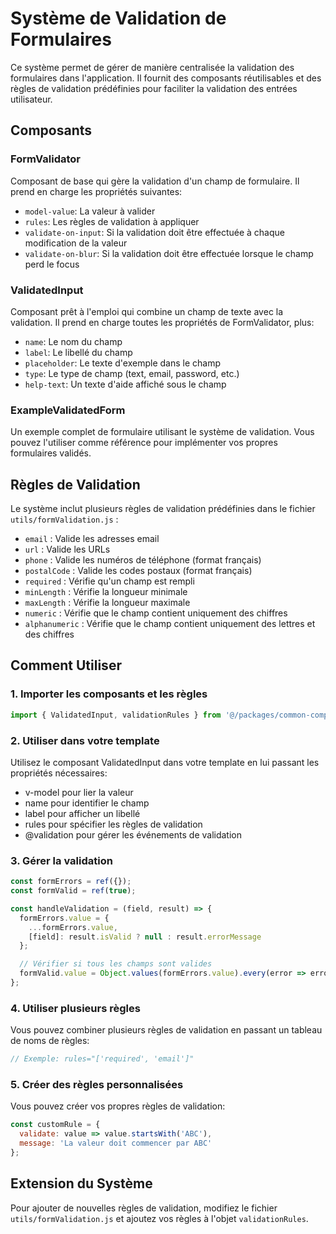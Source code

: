 # Système de Validation de Formulaires

Ce système permet de gérer de manière centralisée la validation des formulaires dans l'application. Il fournit des composants réutilisables et des règles de validation prédéfinies pour faciliter la validation des entrées utilisateur.

## Composants

### FormValidator

Composant de base qui gère la validation d'un champ de formulaire. Il prend en charge les propriétés suivantes:
- `model-value`: La valeur à valider
- `rules`: Les règles de validation à appliquer
- `validate-on-input`: Si la validation doit être effectuée à chaque modification de la valeur
- `validate-on-blur`: Si la validation doit être effectuée lorsque le champ perd le focus

### ValidatedInput

Composant prêt à l'emploi qui combine un champ de texte avec la validation. Il prend en charge toutes les propriétés de FormValidator, plus:
- `name`: Le nom du champ
- `label`: Le libellé du champ
- `placeholder`: Le texte d'exemple dans le champ
- `type`: Le type de champ (text, email, password, etc.)
- `help-text`: Un texte d'aide affiché sous le champ

### ExampleValidatedForm

Un exemple complet de formulaire utilisant le système de validation. Vous pouvez l'utiliser comme référence pour implémenter vos propres formulaires validés.

## Règles de Validation

Le système inclut plusieurs règles de validation prédéfinies dans le fichier `utils/formValidation.js` :

- `email` : Valide les adresses email
- `url` : Valide les URLs
- `phone` : Valide les numéros de téléphone (format français)
- `postalCode` : Valide les codes postaux (format français)
- `required` : Vérifie qu'un champ est rempli
- `minLength` : Vérifie la longueur minimale
- `maxLength` : Vérifie la longueur maximale
- `numeric` : Vérifie que le champ contient uniquement des chiffres
- `alphanumeric` : Vérifie que le champ contient uniquement des lettres et des chiffres

## Comment Utiliser

### 1. Importer les composants et les règles

```javascript
import { ValidatedInput, validationRules } from '@/packages/common-components';
```

### 2. Utiliser dans votre template

Utilisez le composant ValidatedInput dans votre template en lui passant les propriétés nécessaires:
- v-model pour lier la valeur
- name pour identifier le champ
- label pour afficher un libellé
- rules pour spécifier les règles de validation
- @validation pour gérer les événements de validation

### 3. Gérer la validation

```javascript
const formErrors = ref({});
const formValid = ref(true);

const handleValidation = (field, result) => {
  formErrors.value = {
    ...formErrors.value,
    [field]: result.isValid ? null : result.errorMessage
  };

  // Vérifier si tous les champs sont valides
  formValid.value = Object.values(formErrors.value).every(error => error === null);
};
```

### 4. Utiliser plusieurs règles

Vous pouvez combiner plusieurs règles de validation en passant un tableau de noms de règles:
```javascript
// Exemple: rules="['required', 'email']"
```

### 5. Créer des règles personnalisées

Vous pouvez créer vos propres règles de validation:

```javascript
const customRule = {
  validate: value => value.startsWith('ABC'),
  message: 'La valeur doit commencer par ABC'
};
```

## Extension du Système

Pour ajouter de nouvelles règles de validation, modifiez le fichier `utils/formValidation.js` et ajoutez vos règles à l'objet `validationRules`.

